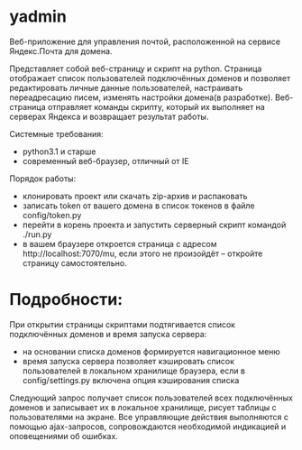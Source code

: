 yadmin
======

Веб-приложение для управления почтой, расположенной на сервисе Яндекс.Почта для домена.

Представляет собой веб-страницу и скрипт на python. Страница отображает список пользователей подключённых доменов и позволяет редактировать личные данные пользователей, настраивать переадресацию писем, изменять настройки домена(в разработке).
Веб-страница отправляет команды скрипту, который их выполняет на серверах Яндекса и возвращает результат работы.

Системные требования:
 - python3.1 и старше
 - современный веб-браузер, отличный от IE

Порядок работы:
 - клонировать проект или скачать zip-архив и распаковать
 - записать token от вашего домена в список токенов в файле config/token.py
 - перейти в корень проекта и запустить серверный скрипт командой ./run.py
 - в вашем браузере откроется страница с адресом http://localhost:7070/mu, если этого не произойдёт – откройте страницу самостоятельно.


Подробности:
=====
При открытии страницы скриптами подтягивается список подключённых доменов и время запуска сервера:
 - на основании списка доменов формируется навигационное меню
 - время запуска сервера позволяет кэшировать список пользователей в локальном хранилище браузера, если в config/settings.py включена опция кэширования списка

Следующий запрос получает список пользователей всех подключённых доменов и записывает их в локальное хранилище, рисует таблицы с пользователями на экране.
Все управляющие действия выполняются с помощью ajax-запросов, сопровождаются необходимой индикацией и оповещениями об ошибках.
